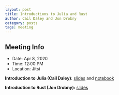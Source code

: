 ```yaml
---
layout: post
title: Introductions to Julia and Rust
author: Cail Daley and Jon Drobny
category: posts
tags: meeting
---
```


## Meeting Info

* Date: Apr 8, 2020
* Time: 12:00 PM
* Location: Jitsi


**Introduction to Julia (Cail Daley):** [slides](../html/intro_to_julia.slides.html) and [notebook](https://github.com/thehackerwithin/illinois/blob/master/2020-04-08_julia_and_rust/intro_to_julia.ipynb)

**Introduction to Rust (Jon Drobny):** [slides](https://github.com/thehackerwithin/illinois/blob/master/2020-04-08_julia_and_rust/Introduction%20to%20Rust.pdf)